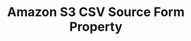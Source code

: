---
# -------------------------- #
#        CONTENT TYPE        #
# -------------------------- #

content-type: "api-form"
form-type: "source"
key: "source-form-properties-amazon-s3-csv-object"


# -------------------------- #
#        OBJECT INFO         #
# -------------------------- #

title: "Amazon S3 CSV Source Form Property"
api-type: "platform.s3-csv"
display-name: "Amazon S3 CSV"

source-type: "database"
docs-name: "amazon-s3-csv"
db-type: "s3-csv"

is-filesystem: true

property-description: |
  CSV files in an Amazon S3 bucket

description: |
  Refer to the [{{ form-property.display-name }} documentation]({{ doc-link | append:"#setup-requirements" }}) for requirements for CSV files.


# -------------------------- #
#      OBJECT ATTRIBUTES     #
# -------------------------- #

uses-common-fields: false
uses-feature-fields: false
uses-start-date: true

object-attributes:
  - name: "account_id"
    type: "string"
    required: true
    description: |
      The user's Amazon Web Services (AWS) Account ID. Refer to the [{{ form-property.display-name }} documentation]({{ doc-link | append: "#retrieve-aws-account-id" }}) for more info.
    value: "123456789101"

  - name: "bucket"
    type: "string"
    required: true
    description: "The name of the bucket Stitch should replicate data from. This value should not contain any URLs, `https`, or S3 parts."
    value: "com-test-stitch-bucket"

  - name: "external_id"
    type: "string"
    required: true
    description: |
      The external ID associated with the Amazon Web Services (AWS) Identity Access Management (IAM) role used by Stitch. In AWS, external IDs are used to increase role security when granting access to accounts that you don't own or have administrative access to. Stitch will provide this ID when accessing {{ form-property.display-name }}.

      This value can be anything, but it must be the same as the external ID provided in the AWS console when creating the Stitch IAM role. Refer to the [{{ form-property.display-name }} documentation]({{ doc-link | append: "#create-stitch-iam-role" }}) for more info.
    value: "stitch_connection_12345"

  - name: "role_name"
    type: "string"
    required: true
    description: |
      The name of the AWS IAM role Stitch should assume when extracting data from Amazon S3. This role will have the permissions in the IAM policy associated with the role.

      Refer to our [{{ form-property.display-name }} documentation]({{ doc-link | append: "#grant-access-bucket-iam" }}){:target="new"} for more info about the IAM policy, role, and how to create them in AWS.
    value: "<ROLE_NAME>"

  - name: "tables"
    type: "string"
    required: true
    description: |
      A series of properties defining the CSV files to be tracked as tables. For every table configuration, this property will contain a JSON object with the following properties. **Note**: Every property should be an escaped string.

      Refer to the [{{ form-property.display-name }} documentation]({{ doc-link | append:"#setup-requirements" }}) for requirements for CSV files.

      - **search_pattern** - The search criteria Stitch should use when selecting CSV files for extraction. This can be the name of a single file or a regular expression. For example: `customers.csv` or `*\.csv`
      - **search_prefix** - The directory path Stitch should limit the file search to. For example: `exports/data`
      - **table_name** - The name of the table as it should appear in the destination. For example: `customers`
      - **key_properties** - A comma-separated list of header fields in the CSV files Stitch can use to uniquely identify records. For example: `_id,date`

         **Note**: If undefined, data will be loaded to the table in an append-only fashion. Refer to the [{{ form-property.display-name }} documentation]({{ doc-link | append: "#primary-keys-append-only" }}) for more info.
      - **date_overrides** - A comma-separated list of header fields in the CSV that should be typed as `datetime` fields in the destination. For example: `updated_at,created_at`

         **Note:** If columns aren't specified and values can't be parsed as dates, Stitch will load data for the columns as nullable strings. Refer to the [{{ form-property.display-name }} documentation]({{ doc-link | append: "#determining-data-types" }}) for more info.
      - **delimiter** - The field separator delimiter used in the CSV files. Accepted values are:

         - `,` - Comma
         - `|` - Pipe
         - `\t` - Tab

    value: |
      [{\"search_pattern\":\"customers.csv\",\"search_prefix\":\"exports\/files\",\"table_name\":\"customers\",\"key_properties\":\"id\",\"date_overrides\":\"created_at\",\"delimiter\":\",\"},{\"search_pattern\":\"orders.csv\",\"search_prefix\":\"exports\/files\",\"table_name\":\"orders\",\"key_properties\":\"id\",\"date_overrides\":\"updated_at\",\"delimiter\":\",\"}]
---